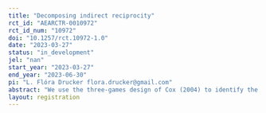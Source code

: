 ```yaml
---
title: "Decomposing indirect reciprocity"
rct_id: "AEARCTR-0010972"
rct_id_num: "10972"
doi: "10.1257/rct.10972-1.0"
date: "2023-03-27"
status: "in_development"
jel: "nan"
start_year: "2023-03-27"
end_year: "2023-06-30"
pi: "L. Flóra Drucker flora.drucker@gmail.com"
abstract: "We use the three-games design of Cox (2004) to identify the mechanisms behind first- and second-mover behavior in indirect reciprocity. We first look at upstream reciprocity, where Player X helps Player Y, and therefore Player Y helps Player Z. We aim to disentangle pure other-regarding preferences from strategic considerations in Player X's behavior, and other-regarding preferences from wanting to reciprocate a kind action in Player Y's behavior. "
layout: registration
---
```


